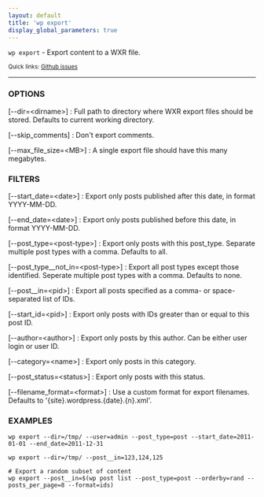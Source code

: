 ```yaml
---
layout: default
title: 'wp export'
display_global_parameters: true
---
```


`wp export` - Export content to a WXR file.

<small>Quick links: <a href="https://github.com/wp-cli/wp-cli/issues?q=is%3Aopen+label%3Acommand%3Aexport+sort%3Aupdated-desc">Github issues</a></small>

<hr />

### OPTIONS

[\--dir=&lt;dirname&gt;]
: Full path to directory where WXR export files should be stored. Defaults
to current working directory.

[\--skip_comments]
: Don't export comments.

[\--max_file_size=&lt;MB&gt;]
: A single export file should have this many megabytes.

### FILTERS

[\--start_date=&lt;date&gt;]
: Export only posts published after this date, in format YYYY-MM-DD.

[\--end_date=&lt;date&gt;]
: Export only posts published before this date, in format YYYY-MM-DD.

[\--post_type=&lt;post-type&gt;]
: Export only posts with this post_type. Separate multiple post types with a
comma. Defaults to all.

[\--post_type__not_in=&lt;post-type&gt;]
: Export all post types except those identified. Seperate multiple post types
with a comma. Defaults to none.

[\--post__in=&lt;pid&gt;]
: Export all posts specified as a comma- or space-separated list of IDs.

[\--start_id=&lt;pid&gt;]
: Export only posts with IDs greater than or equal to this post ID.

[\--author=&lt;author&gt;]
: Export only posts by this author. Can be either user login or user ID.

[\--category=&lt;name&gt;]
: Export only posts in this category.

[\--post_status=&lt;status&gt;]
: Export only posts with this status.

[\--filename_format=&lt;format&gt;]
: Use a custom format for export filenames. Defaults to '{site}.wordpress.{date}.{n}.xml'.

### EXAMPLES

    wp export --dir=/tmp/ --user=admin --post_type=post --start_date=2011-01-01 --end_date=2011-12-31

    wp export --dir=/tmp/ --post__in=123,124,125

    # Export a random subset of content
    wp export --post__in=$(wp post list --post_type=post --orderby=rand --posts_per_page=8 --format=ids)



